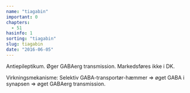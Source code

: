 ```yaml
---
name: "tiagabin"
important: 0
chapters:  
  - 51
hasinfo: 1
sorting: "tiagabin"
slug: tiagabin
date: "2016-06-05"
---
```


Antiepileptikum. Øger GABAerg transmission. Markedsføres ikke i DK.

Virkningsmekanisme: Selektiv GABA-transportør-hæmmer => øget GABA i synapsen => øget GABAerg transmission.

